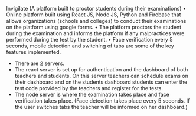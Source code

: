 Invigilate (A platform built to proctor students during their examinations)
•	Online platform built using React JS, Node JS, Python and Firebase that allows organizations (schools and colleges) to conduct their examinations on the platform using google forms.
•	The platform proctors the student during the examination and informs the platform if any malpractices were performed during the test by the student.
•	Face verification every 5 seconds, mobile detection and switching of tabs are some of the key features implemented. 

- There are 2 servers. 
- The react server is set up for authentication and the dashboard of both teachers and students. On this server teachers can schedule exams on their dashboard and on the students dashboard students can enter the test code provided by the teachers and register for the tests.
- The node server is where the examination takes place and face verification takes place. (Face detection takes place every 5 seconds. If the user switches tabs the teacher will be informed on her dashboard.)


